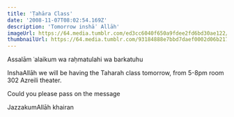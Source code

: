 ```yaml
---
title: 'Ṭahāra Class'
date: '2008-11-07T08:02:54.169Z'
description: 'Tomorrow inshāʾ Allāh'
imageUrl: https://64.media.tumblr.com/ed3cc6040f650a9fdee2fd6bd30ae122/9a62cee4068a2cb7-1f/s1280x1920/883351cbd83c041f40b8da7381b703c3675f724f.jpg
thumbnailUrl: https://64.media.tumblr.com/93184888e7bbd7daef0002d06b2174be/9a62cee4068a2cb7-c6/s1280x1920/f90e65ad89af7310f4b6862f8c1a604e775293fd.jpg
---
```


Assalām ʿalaikum wa raḥmatulahi wa barkatuhu

InshaAllāh we will be having the Taharah class tomorrow, from 5-8pm room 302 Azreili theater.

Could you please pass on the message

JazzakumAllāh khairan
